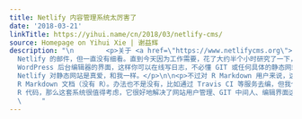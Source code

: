 ```yaml
---
title: Netlify 内容管理系统太厉害了
date: '2018-03-21'
linkTitle: https://yihui.name/cn/2018/03/netlify-cms/
source: Homepage on Yihui Xie | 谢益辉
description: "\n        <p>关于 <a href=\"https://www.netlifycms.org\">Netlify 的内容管理系统</a>（CMS），虽然我早就收到过
  Netlify 的邮件，但一直没有细看。直到今天因为工作需要，花了大约半个小时研究了一下，才意识到原来它这么厉害！一句话概括就是，它可以给（任意）静态网站系统提供一个类似
  WordPress 后台编辑器的界面，这样你可以在线写日志，不必懂 GIT 或任何具体的静态网站知识。当然，前提是有一个懂技术的人先把这套系统设置好。</p>\n\n<p>看来
  Netlify 对静态网站是真爱，和我一样。</p>\n\n<p>不过对 R Markdown 用户来说，这套内容管理系统的优势就不是太明显了，因为它里面不能编译
  R Markdown 文档（没有 R）。办法也不是没有，比如通过 Travis CI 等服务去编，但我个人<a href=\"https://bookdown.org/yihui/blogdown/travis-github.html\">不是很主张</a>这样做。如果是自己休闲娱乐写写网站或日志，不涉及到运行
  R 代码，那么这套系统很值得考虑，它很好地解决了网站用户管理、GIT 中间人、编辑界面这三大问题。用户只需要登录进来直接写日志即可。</p>\n\n        \n
  \     "
---
```

